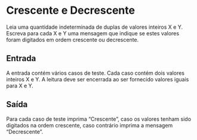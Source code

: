 # Crescente e Decrescente


Leia uma quantidade indeterminada de duplas de valores inteiros X e Y. Escreva para cada X e Y uma mensagem que indique se estes valores foram digitados em ordem crescente ou decrescente.

## Entrada
A entrada contém vários casos de teste. Cada caso contém dois valores inteiros X e Y. A leitura deve ser encerrada ao ser fornecido valores iguais para X e Y.

## Saída
Para cada caso de teste imprima “Crescente”, caso os valores tenham sido digitados na ordem crescente, caso contrário imprima a mensagem “Decrescente”.